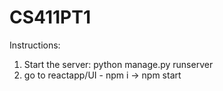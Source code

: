 # CS411PT1

Instructions:
1. Start the server: python manage.py runserver
2. go to reactapp/UI - npm i -> npm start
